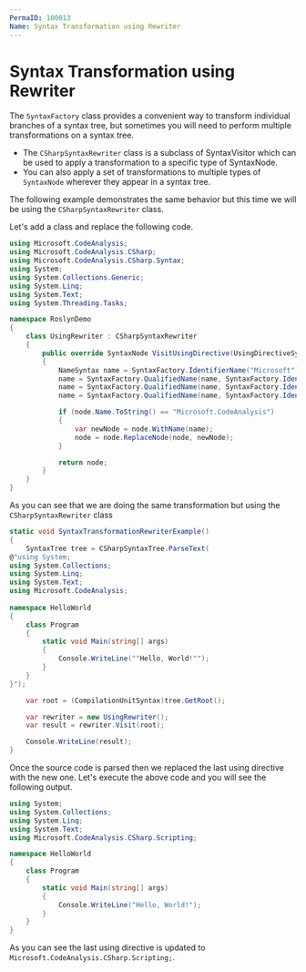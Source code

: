 ```yaml
---
PermaID: 100013
Name: Syntax Transformation using Rewriter
---
```


# Syntax Transformation using Rewriter

The `SyntaxFactory` class provides a convenient way to transform individual branches of a syntax tree, but sometimes you will need to perform multiple transformations on a syntax tree. 

 - The `CSharpSyntaxRewriter` class is a subclass of SyntaxVisitor which can be used to apply a transformation to a specific type of SyntaxNode. 
 - You can also apply a set of transformations to multiple types of `SyntaxNode` wherever they appear in a syntax tree. 

The following example demonstrates the same behavior but this time we will be using the `CSharpSyntaxRewriter` class.

Let's add a class and replace the following code.

```csharp
using Microsoft.CodeAnalysis;
using Microsoft.CodeAnalysis.CSharp;
using Microsoft.CodeAnalysis.CSharp.Syntax;
using System;
using System.Collections.Generic;
using System.Linq;
using System.Text;
using System.Threading.Tasks;

namespace RoslynDemo
{
    class UsingRewriter : CSharpSyntaxRewriter
    {
        public override SyntaxNode VisitUsingDirective(UsingDirectiveSyntax node)
        {
            NameSyntax name = SyntaxFactory.IdentifierName("Microsoft");
            name = SyntaxFactory.QualifiedName(name, SyntaxFactory.IdentifierName("CodeAnalysis"));
            name = SyntaxFactory.QualifiedName(name, SyntaxFactory.IdentifierName("CSharp"));
            name = SyntaxFactory.QualifiedName(name, SyntaxFactory.IdentifierName("Scripting"));

            if (node.Name.ToString() == "Microsoft.CodeAnalysis")
            {
                var newNode = node.WithName(name);
                node = node.ReplaceNode(node, newNode);
            }

            return node;
        }
    }
}
```

As you can see that we are doing the same transformation but using the `CSharpSyntaxRewriter` class

```csharp
static void SyntaxTransformationRewriterExample()
{
    SyntaxTree tree = CSharpSyntaxTree.ParseText(
@"using System;
using System.Collections;
using System.Linq;
using System.Text;
using Microsoft.CodeAnalysis;
 
namespace HelloWorld
{
    class Program
    {
        static void Main(string[] args)
        {
            Console.WriteLine(""Hello, World!"");
        }
    }
}");

    var root = (CompilationUnitSyntax)tree.GetRoot();

    var rewriter = new UsingRewriter();
    var result = rewriter.Visit(root);

    Console.WriteLine(result);
}
```

Once the source code is parsed then we replaced the last using directive with the new one. Let's execute the above code and you will see the following output.

```csharp
using System;
using System.Collections;
using System.Linq;
using System.Text;
using Microsoft.CodeAnalysis.CSharp.Scripting;

namespace HelloWorld
{
    class Program
    {
        static void Main(string[] args)
        {
            Console.WriteLine("Hello, World!");
        }
    }
}
```

As you can see the last using directive is updated to `Microsoft.CodeAnalysis.CSharp.Scripting;`.
